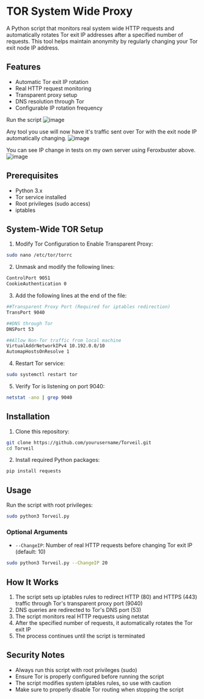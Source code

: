 # TOR System Wide Proxy

A Python script that monitors real system wide HTTP requests and automatically rotates Tor exit IP addresses after a specified number of requests. This tool helps maintain anonymity by regularly changing your Tor exit node IP address.

## Features

- Automatic Tor exit IP rotation
- Real HTTP request monitoring
- Transparent proxy setup
- DNS resolution through Tor
- Configurable IP rotation frequency

Run the script
![image](https://github.com/user-attachments/assets/6a9acc8c-897f-4c64-9410-c3422321f551)

Any tool you use will now have it's traffic sent over Tor with the exit node IP automatically changing.
![image](https://github.com/user-attachments/assets/00de0b3e-623a-48fe-b21e-1a2607980629)

You can see IP change in tests on my own server using Feroxbuster above.
![image](https://github.com/user-attachments/assets/f356a760-8c61-46dc-a6fd-cc1aa180571f)


## Prerequisites

- Python 3.x
- Tor service installed
- Root privileges (sudo access)
- iptables

## System-Wide TOR Setup

1. Modify Tor Configuration to Enable Transparent Proxy:

```bash
sudo nano /etc/tor/torrc
```

2. Unmask and modify the following lines:
```bash
ControlPort 9051
CookieAuthentication 0
```

3. Add the following lines at the end of the file:
```bash
##Transparent Proxy Port (Required for iptables redirection)
TransPort 9040

##DNS through Tor
DNSPort 53

##Allow Non-Tor traffic from local machine
VirtualAddrNetworkIPv4 10.192.0.0/10
AutomapHostsOnResolve 1
```

4. Restart Tor service:
```bash
sudo systemctl restart tor
```

5. Verify Tor is listening on port 9040:
```bash
netstat -ano | grep 9040
```

## Installation

1. Clone this repository:
```bash
git clone https://github.com/yourusername/Torveil.git
cd Torveil
```

2. Install required Python packages:
```bash
pip install requests
```

## Usage

Run the script with root privileges:

```bash
sudo python3 Torveil.py
```

### Optional Arguments

- `--ChangeIP`: Number of real HTTP requests before changing Tor exit IP (default: 10)
```bash
sudo python3 Torveil.py --ChangeIP 20
```

## How It Works

1. The script sets up iptables rules to redirect HTTP (80) and HTTPS (443) traffic through Tor's transparent proxy port (9040)
2. DNS queries are redirected to Tor's DNS port (53)
3. The script monitors real HTTP requests using netstat
4. After the specified number of requests, it automatically rotates the Tor exit IP
5. The process continues until the script is terminated

## Security Notes

- Always run this script with root privileges (sudo)
- Ensure Tor is properly configured before running the script
- The script modifies system iptables rules, so use with caution
- Make sure to properly disable Tor routing when stopping the script
